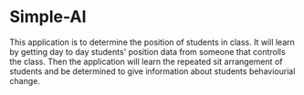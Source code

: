 # Simple-AI
This application is to determine the position of students in class. It will learn by getting day to day students' position data from someone that controlls the class. Then the application will learn the repeated sit arrangement of students and be determined to give information about students behaviourial change.
